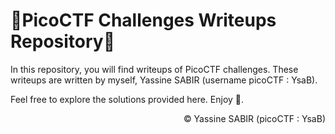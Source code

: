 <!DOCTYPE html>
<html lang="en">
<head>
  <meta charset="UTF-8">
  <meta name="viewport" content="width=device-width, initial-scale=1.0">
</head>
<body>
  <h1>🚩PicoCTF Challenges Writeups Repository🚩</h1>
  <p>In this repository, you will find writeups of PicoCTF challenges. These writeups are written by myself, Yassine SABIR (username picoCTF : YsaB).</p>
  <p>Feel free to explore the solutions provided here. Enjoy 🙂.</p>
  <footer>
    <p align="right">©️ Yassine SABIR (picoCTF : YsaB)</p>
  </footer>
</body>
</html>
